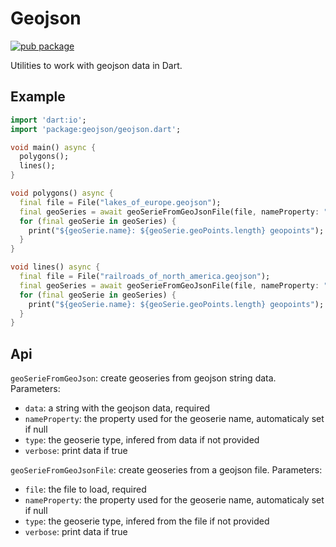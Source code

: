 # Geojson

[![pub package](https://img.shields.io/pub/v/geojson.svg)](https://pub.dartlang.org/packages/geojson)

Utilities to work with geojson data in Dart.

## Example

   ```dart
   import 'dart:io';
   import 'package:geojson/geojson.dart';

   void main() async {
     polygons();
     lines();
   }

   void polygons() async {
     final file = File("lakes_of_europe.geojson");
     final geoSeries = await geoSerieFromGeoJsonFile(file, nameProperty: "label");
     for (final geoSerie in geoSeries) {
       print("${geoSerie.name}: ${geoSerie.geoPoints.length} geopoints");
     }
   }

   void lines() async {
     final file = File("railroads_of_north_america.geojson");
     final geoSeries = await geoSerieFromGeoJsonFile(file, nameProperty: "continent");
     for (final geoSerie in geoSeries) {
       print("${geoSerie.name}: ${geoSerie.geoPoints.length} geopoints");
     }
   }
   ```

## Api

`geoSerieFromGeoJson`: create geoseries from geojson string data. Parameters:

- `data`: a string with the geojson data, required
- `nameProperty`: the property used for the geoserie name, automaticaly set if null
- `type`: the geoserie type, infered from data if not provided
- `verbose`: print data if true

`geoSerieFromGeoJsonFile`: create geoseries from a geojson file. Parameters:

- `file`: the file to load, required
- `nameProperty`: the property used for the geoserie name, automaticaly set if null
- `type`: the geoserie type, infered from the file if not provided
- `verbose`: print data if true
